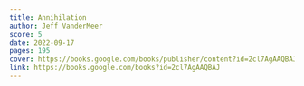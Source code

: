 ```yaml
---
title: Annihilation
author: Jeff VanderMeer
score: 5
date: 2022-09-17
pages: 195
cover: https://books.google.com/books/publisher/content?id=2cl7AgAAQBAJ&printsec=frontcover&img=1&zoom=1
link: https://books.google.com/books?id=2cl7AgAAQBAJ
---
```

